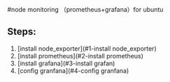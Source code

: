 #node monitoring （prometheus+grafana）for ubuntu
## Steps:
 1. [install node_exporter](#1-install node_exporter)
 2. [install prometheus](#2-install prometheus)
 3. [install grafana](#3-install grafan)
 4. [config granfana](#4-config granfana)

